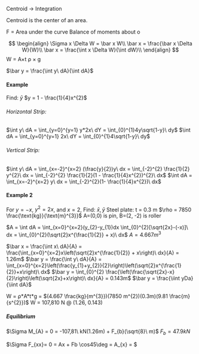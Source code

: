 Centroid -> Integration

Centroid is the center of an area.

F = Area  under the curve
Balance of moments about o

$$
\begin{align}
\Sigma x \Delta W = \bar x W\\
\bar x = \frac{\bar x \Delta W}{W}\\
\bar x = \frac{\int x \Delta W}{\int dW}\\
\end{align}
$$
W = A×t ρ × g

$\bar y = \frac{\int y\ dA}{\int dA}$ 

#### Example
Find: $\bar y$
$y = 1 - \frac{1}{4}x^{2}$

###### Horizontal Strip:
$\int y\ dA = \int_{y=0}^{y=1} y*2x\ dY = \int_{0}^{1}4y\sqrt{1-y}\ dy$
$\int dA = \int_{y=0}^{y=1} 2x\ dY = \int_{0}^{1}4\sqrt{1-y}\ dy$
###### Vertical Strip:
$\int y\ dA = \int_{x=-2}^{x=2} (\frac{y}{2})y\ dx = \int_{-2}^{2} \frac{1}{2} y^{2}\ dx = \int_{-2}^{2} \frac{1}{2}(1 - \frac{1}{4}x^{2})^{2}\ dx$
$\int dA = \int_{x=-2}^{x=2} y\ dx = \int_{-2}^{2}(1- \frac{1}{4}x^{2})\ dx$

#### Example 2
For $y = -x$, $y^{2}= 2x$, and $x=2$, Find: $\bar x, \bar y$
Steel plate:
t = 0.3 m
$\rho = 7850 \frac{\text{kg}}{\text{m}^{3}}$
A=(0,0) is pin, B=(2, -2) is roller

$A = \int dA = \int_{x=0}^{x=2}(y_{2}-y_{1})dx \int_{0}^{2}[\sqrt{2x}-(-x)]\ dx = \int_{0}^{2}(\sqrt{2}x^{\frac{1}{2}} + x)\ dx$
$A = 4.667 m^{3}$

$\bar x = \frac{\int x\ dA}{A} = \frac{\int_{x=0}^{x=2}x\left(\sqrt{2}x^{\frac{1}{2}} + x\right)\ dx}{A} = 1.26m$ 
$\bar y = \frac{\int y\ dA}{A} = \int_{x=0}^{x=2}\left(\frac{y_{1}+y_{2}}{2}\right)\left(\sqrt{2}x^{\frac{1}{2}}+x\right)\ dx$ 
$\bar y = \int_{0}^{2} \frac{\left(\frac{\sqrt{2x}-x}{2}\right)\left(\sqrt{2x}+x\right)\ dx}{A} = 0.143m$ 
$\bar y = \frac{\iint yDa}{\iint dA}$

W = ρ\*A\*t\*g = $(4.667 \frac{kg}{m^{3}})(7850 m^{2})(0.3m)(9.81 \frac{m}{s^{2}})$
W = 107,810 N @ (1.26, 0.143)

##### Equilibrium
$\Sigma M_{A} = 0 = -107,81\ kN(1.26m) + F_{b}(\sqrt{8}\ m)$ 
$F_{b}=47.9 kN$

$\Sigma F_{xx}= 0 = Ax + Fb \cos45\deg = A_{x} = $ 
